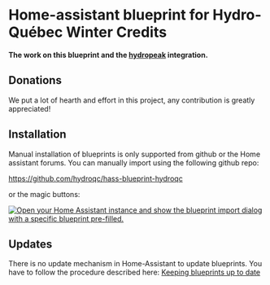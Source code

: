 # Home-assistant blueprint for Hydro-Québec Winter Credits

**The work on this blueprint and the [hydropeak](https://github.com/Beat-YT/hydropeak-ha) integration.**

## Donations

We put a lot of hearth and effort in this project, any contribution is greatly appreciated!

## Installation

Manual installation of blueprints is only supported from github or the Home assistant forums. You can manually import using the following github repo: 

https://github.com/hydroqc/hass-blueprint-hydroqc

or the magic buttons:

[![Open your Home Assistant instance and show the blueprint import dialog with a specific blueprint pre-filled.](https://my.home-assistant.io/badges/blueprint_import.svg)](https://my.home-assistant.io/redirect/blueprint_import/?blueprint_url=https%3A%2F%2Fraw.githubusercontent.com%2Fdevsforges%2FWinterCreditBlueprint%2Fmain%2FWinterCreditBlueprint.yaml)

## Updates

There is no update mechanism in Home-Assistant to update blueprints. You have to follow the procedure described here:
[Keeping blueprints up to date](https://www.home-assistant.io/docs/automation/using_blueprints/#keeping-blueprints-up-to-date)
